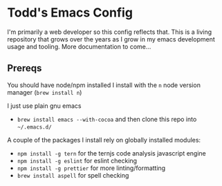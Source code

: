 # Todd's Emacs Config #

I'm primarily a web developer so this config reflects that.  This is a living repository that grows over the years as I grow in my emacs development usage and tooling.  More documentation to come...

## Prereqs

You should have node/npm installed  I install with the `n` node version manager (`brew install n`)

I just use plain gnu emacs

- `brew install emacs --with-cocoa` and then clone this repo into `~/.emacs.d/`

A couple of the packages I install rely on globally installed modules:

- `npm install -g tern` for the ternjs code analysis javascript engine
- `npm install -g eslint` for eslint checking
- `npm install -g prettier` for more linting/formatting
- `brew install aspell` for spell checking
